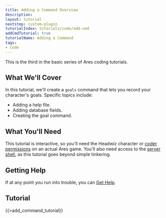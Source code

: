 ```yaml
---
title: Adding a Command Overview
description:
layout: tutorial
nextstep: custom-plugin
tutorialIndex: tutorials/code/add-cmd
addCmdTutorial: true
tutorialName: Adding a Command
tags: 
- code
---
```


This is the third in the basic series of Ares coding tutorials.

## What We'll Cover

In this tutorial, we'll create a `goals` command that lets you record your character's goals.  Specific topics include:

* Adding a help file.
* Adding database fields.
* Creating the goal command.

## What You'll Need

This tutorial is interactive, so you'll need the Headwiz character or [coder permissions](/tutorials/manage/roles) on an actual Ares game.  You'll also need access to the [server shell](/tutorials/manage/server-shell), as this tutorial goes beyond simple tinkering.

## Getting Help

If at any point you run into trouble, you can [Get Help](/feedback).

## Tutorial

{{>add_command_tutorial}}